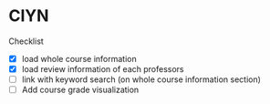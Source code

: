 # CIYN

Checklist
- [x] load whole course information
- [x] load review information of each professors
- [ ] link with keyword search (on whole course information section)
- [ ] Add course grade visualization
